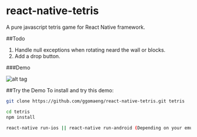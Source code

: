 # react-native-tetris
A pure javascript tetris game for React Native framework.

##Todo

1. Handle null exceptions when rotating neard the wall or blocks.
2. Add a drop button.

###Demo

![alt tag](https://raw.githubusercontent.com/ggomaeng/react-native-tetris/master/demo.gif)

##Try the Demo
To install and try this demo:

```bash
git clone https://github.com/ggomaeng/react-native-tetris.git tetris

cd tetris
npm install

react-native run-ios || react-native run-android (Depending on your emulator)
```

